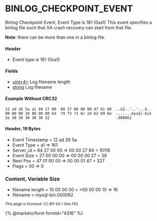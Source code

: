 
# BINLOG_CHECKPOINT_EVENT

Binlog Checkpoint Event, Event Type is 161 (0xa1)
This event specifies a binlog file such that XA crash recovery can start from that file.


**Note**: there can be more than one in a binlog file.


#### Header


* Event type is 161 (0xa1)


#### Fields



* [uint<4>](../protocol-data-types.md#fixed-length-integers) Log filename length
* [string<EOF>](../protocol-data-types.md#fixed-length-bytes) Log filename



#### Example Without CRC32


```
12 ad 26 5a a1 84 27 00  00 27 00 00 00 47 01 00  ..&Z..'..'...G..
00 00 00 10 00 00 00 6d  79 73 71 6c 2d 62 69 6e  .......mysql-bin
2e 30 30 30 30 36 32                              .000062
```


#### Header, 19 Bytes



* Event Timestamp = 12 ad 26 5a
* Event Type = a1 => 161
* Server_id = 84 27 00 00 => 00 00 27 84 = 10116
* Event Size = 27 00 00 00 => 00 00 00 27 = 39
* Next Pos = 47 01 00 00 => 00 00 01 47 = 327
* Flags = 00 => 0



### Content, Variable Size



* filename length = 10 00 00 00 = >00 00 00 10 => 16
* filename = mysql-bin.000062




<sub>_This page is licensed: CC BY-SA / Gnu FDL_</sub>


{% @marketo/form formId="4316" %}
